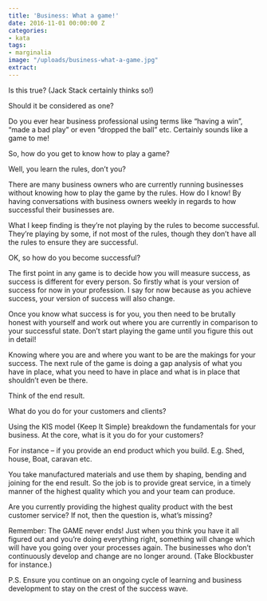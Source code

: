 ```yaml
---
title: 'Business: What a game!'
date: 2016-11-01 00:00:00 Z
categories:
- kata
tags:
- marginalia
image: "/uploads/business-what-a-game.jpg"
extract: 
---
```


Is this true? (Jack Stack certainly thinks so!)

Should it be considered as one?

Do you ever hear business professional using terms like “having a win”, “made a bad play” or even “dropped the ball” etc. Certainly sounds like a game to me!

So, how do you get to know how to play a game?

Well, you learn the rules, don’t you?

There are many business owners who are currently running businesses without knowing how to play the game by the rules. How do I know! By having conversations with business owners weekly in regards to how successful their businesses are.

What I keep finding is they’re not playing by the rules to become successful. They’re playing by some, if not most of the rules, though they don’t have all the rules to ensure they are successful.

OK, so how do you become successful?

The first point in any game is to decide how you will measure success, as success is different for every person. So firstly what is your version of success for now in your profession. I say for now because as you achieve success, your version of success will also change.

Once you know what success is for you, you then need to be brutally honest with yourself and work out where you are currently in comparison to your successful state. Don’t start playing the game until you figure this out in detail!

Knowing where you are and where you want to be are the makings for your success. The next rule of the game is doing a gap analysis of what you have in place, what you need to have in place and what is in place that shouldn’t even be there.

Think of the end result.

What do you do for your customers and clients?

Using the KIS model {Keep It Simple} breakdown the fundamentals for your business. At the core, what is it you do for your customers?

For instance – if you provide an end product which you build. E.g. Shed, house, Boat, caravan etc.

You take manufactured materials and use them by shaping, bending and joining for the end result. So the job is to provide great service, in a timely manner of the highest quality which you and your team can produce.

Are you currently providing the highest quality product with the best customer service? If not, then the question is, what’s missing?

Remember: The GAME never ends! Just when you think you have it all figured out and you’re doing everything right, something will change which will have you going over your processes again. The businesses who don’t continuously develop and change are no longer around. (Take Blockbuster for instance.)

P.S. Ensure you continue on an ongoing cycle of learning and business development to stay on the crest of the success wave.
